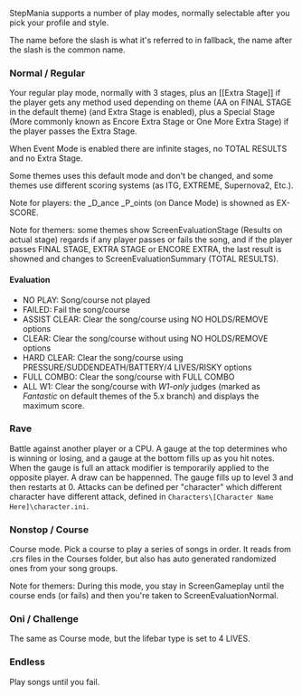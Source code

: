 StepMania supports a number of play modes, normally selectable after you pick your profile and style.

The name before the slash is what it's referred to in fallback, the name after the slash is the common name.

### Normal / Regular
Your regular play mode, normally with 3 stages, plus an [[Extra Stage]] if the player gets any method used depending on theme (AA on FINAL STAGE in the default theme) (and Extra Stage is enabled), plus a Special Stage (More commonly known as Encore Extra Stage or One More Extra Stage) if the player passes the Extra Stage.

When Event Mode is enabled there are infinite stages, no TOTAL RESULTS and no Extra Stage.

Some themes uses this default mode and don't be changed, and some themes use different scoring systems (as ITG, EXTREME, Supernova2, Etc.).

Note for players: the _D_ance _P_oints (on Dance Mode) is showned as EX-SCORE.

Note for themers: some themes show ScreenEvaluationStage (Results on actual stage) regards if any player passes or fails the song, and if the player passes FINAL STAGE, EXTRA STAGE or ENCORE EXTRA, the last result is showned and changes to ScreenEvaluationSummary (TOTAL RESULTS).

#### Evaluation
* NO PLAY: Song/course not played
* FAILED: Fail the song/course
* ASSIST CLEAR: Clear the song/course using NO HOLDS/REMOVE options
* CLEAR: Clear the song/course without using NO HOLDS/REMOVE options
* HARD CLEAR: Clear the song/course using PRESSURE/SUDDENDEATH/BATTERY/4 LIVES/RISKY options
* FULL COMBO: Clear the song/course with FULL COMBO
* ALL W1: Clear the song/course with _W1-only_ judges (marked as _Fantastic_ on default themes of the 5.x branch) and displays the maximum score.

### Rave
Battle against another player or a CPU. A gauge at the top determines who is winning or losing, and a gauge at the bottom fills up as you hit notes. When the gauge is full an attack modifier is temporarily applied to the opposite player. A draw can be happenned.
The gauge fills up to level 3 and then restarts at 0. Attacks can be defined per "character" which different character have different attack, defined in `Characters\[Character Name Here]\character.ini`.

### Nonstop / Course
Course mode. Pick a course to play a series of songs in order. It reads from .crs files in the Courses folder, but also has auto generated randomized ones from your song groups.

Note for themers: During this mode, you stay in ScreenGameplay until the course ends (or fails) and then you're taken to ScreenEvaluationNormal.

### Oni / Challenge
The same as Course mode, but the lifebar type is set to 4 LIVES.

### Endless
Play songs until you fail.